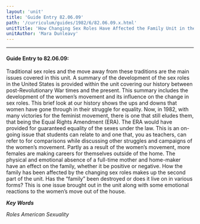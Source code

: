 ```yaml
---
layout: 'unit'
title: 'Guide Entry 82.06.09'
path: '/curriculum/guides/1982/6/82.06.09.x.html'
unitTitle: 'How Changing Sex Roles Have Affected the Family Unit in the United States'
unitAuthor: 'Mara Dunleavy'
---
```


<body>
<hr/>
 <h4>
  Guide Entry to 82.06.09:
 </h4>
 Traditional sex roles and the move away from these traditions are the main issues covered in this unit.  A summary of the development of the sex roles in the United States is provided within the unit covering our history between post-Revolutionary War times and the present. This summary includes the development of the women’s movement and its influence on the change in sex roles.  This brief look at our history shows the ups and downs that women have gone through in their struggle for equality.  Now, in 1982, with many victories for the feminist movement, there is one that still eludes them, that being the Equal Rights Amendment (ERA).  The ERA would have provided for guaranteed equality of the sexes under the law.  This is an on-going issue that students can relate to and one that, you as teachers, can refer to for comparisons while discussing other struggles and campaigns of the women’s movement.  Partly as a result of the women’s movement, more females are making careers for themselves outside of the home.  The physical and emotional absence of a full-time mother and home-maker have an effect on the family, whether it be positive or negative.  How the family has been affected by the changing sex roles makes up the second part of the unit.  Has the “family” been destroyed or does it live on in various forms? This is one issue brought out in the unit along with some emotional reactions to the women’s move out of the house.
<p>
  <b>
   <i>
    Key Words
   </i>
  </b>
  <br/>
 </p>
 <p>
  <i>
   Roles American Sexuality
  </i>
 </p>

</body>
